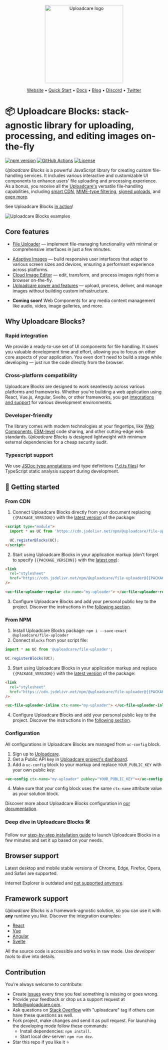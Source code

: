 <p align="center">
  <a href="https://uploadcare.com/?ref=github-readme">
    <picture>
      <source media="(prefers-color-scheme: light)" srcset="https://ucarecdn.com/1b4714cd-53be-447b-bbde-e061f1e5a22f/logosafespacetransparent.svg">
      <source media="(prefers-color-scheme: dark)" srcset="https://ucarecdn.com/3b610a0a-780c-4750-a8b4-3bf4a8c90389/logotransparentinverted.svg">
      <img width=250 alt="Uploadcare logo" src="https://ucarecdn.com/1b4714cd-53be-447b-bbde-e061f1e5a22f/logosafespacetransparent.svg">
    </picture>
  </a>
</p>
<p align="center">
  <a href="https://uploadcare.com?ref=github-readme">Website</a> • 
  <a href="https://uploadcare.com/docs/start/quickstart?ref=github-readme">Quick Start</a> • 
  <a href="https://uploadcare.com/docs?ref=github-readme">Docs</a> • 
  <a href="https://uploadcare.com/blog?ref=github-readme">Blog</a> • 
  <a href="https://discord.gg/mKWRgRsVz8?ref=github-readme">Discord</a> •
  <a href="https://twitter.com/Uploadcare?ref=github-readme">Twitter</a>
</p>

# 📦 Uploadcare Blocks: stack-agnostic library for uploading, processing, and editing images on-the-fly

[![npm version](https://badge.fury.io/js/@uploadcare%2Fblocks.svg)](https://www.npmjs.com/package/@uploadcare/blocks)
[![GitHub Actions](https://github.com/uploadcare/blocks/workflows/checks/badge.svg)](https://github.com/uploadcare/blocks/actions?query=workflow%3ABuild+branch%3Amaster)
[![License](https://img.shields.io/badge/License-MIT-blue.svg)](https://opensource.org/licenses/MIT)

_Uploadcare Blocks_ is a powerful JavaScript library for creating custom file-handling services.
It includes various interactive and customizable UI components to enhance users' file uploading
and processing experience. As a bonus, you receive all the
[Uploadcare's](https://uploadcare.com/?ref=github-readme) versatile file-handling capabilities,
including [smart CDN](https://uploadcare.com/docs/delivery/cdn/#content-delivery-network/?ref=github-readme),
[MIME-type filtering](https://uploadcare.com/docs/moderation/#file-types/?ref=github-readme),
[signed uploads](https://uploadcare.com/docs/security/secure-uploads/?ref=github-readme),
and [even more](<(https://uploadcare.com/features/?ref=github-readme)>).

See Uploadcare Blocks [in action](https://codesandbox.io/p/devbox/github/uploadcare/blocks-examples/tree/main/examples/js-uploader)!

<img alt="Uploadcare Blocks examples" src="https://ucarecdn.com/2883da9f-6962-49db-9947-f91a3e25be2f/-/preview/">

## Core features

- [File Uploader](https://uploadcare.com/docs/file-uploader/?ref=github-readme) — implement file-managing functionality with minimal or comprehensive interfaces in just a few minutes.
<!-- - [Advanced Customization](/blocks/) — create unique file-uploading interfaces by reorganizing pre-built components and styles with custom based on your needs. -->
- [Adaptive Images](https://uploadcare.com/docs/adaptive-image/?ref=github-readme) — build responsive user interfaces that adapt to various screen sizes and devices, ensuring a performant experience across platforms.
- [Cloud Image Editor](https://uploadcare.com/docs/file-uploader/image-editor/?ref=github-readme) — edit, transform, and process images right from a browser on-the-fly.
- [Uploadcare power and features](https://uploadcare.com/features/?ref=github-readme) — upload, process, deliver, and manage images without building custom infrastructure.

* **Coming soon!** Web Components for any media content management like audio, video, image galleries, and more.

## Why Uploadcare Blocks?

### Rapid integration

We provide a ready-to-use set of UI components for file handling. It saves you valuable development time and effort, allowing you to focus on other core aspects of your application. You even don't need to build a stage while developing — just run the code directly from the browser.

### Cross-platform compatibility

Uploadcare Blocks are designed to work seamlessly across various platforms and frameworks. Whether you're building a web application using React, Vue.js, Angular, Svelte, or other frameworks, you get [integrations and support](https://uploadcare.com/docs/integrations/?ref=github-readme) for various development environments.

### Developer-friendly

The library comes with modern technologies at your fingertips, like [Web Components](https://developer.mozilla.org/en-US/docs/Web/API/Web_components), [ESM-level](https://developer.mozilla.org/en-US/docs/Web/JavaScript/Guide/Modules) code sharing, and other cutting-edge web standards. _Uploadcare Blocks_ is designed lightweight with minimum external dependencies for a cheap security audit.

### Typescript support

We use [JSDoc type annotations](https://www.typescriptlang.org/docs/handbook/intro-to-js-ts.html) and type definitions ([\*.d.ts files](https://www.typescriptlang.org/docs/handbook/declaration-files/dts-from-js.html)) for TypeScript static analysis support during development.

## 🚀 Getting started

### From CDN

1. Connect Uploadcare Blocks directly from your document replacing `{{PACKAGE_VERSION}}` with the [latest version](https://github.com/uploadcare/blocks/releases) of the package:

```html
<script type="module">
  import * as UC from 'https://cdn.jsdelivr.net/npm/@uploadcare/file-uploader@{{PACKAGE_VERSION}}/web/blocks.min.js';

  UC.registerBlocks(UC);
</script>
```

2. Start using Uploadcare Blocks in your application markup (don't forget to specify `{{PACKAGE_VERSION}}` with the [latest one](https://github.com/uploadcare/file-uploader/releases)):

```html
<link
  rel="stylesheet"
  href="https://cdn.jsdelivr.net/npm/@uploadcare/file-uploader@{{PACKAGE_VERSION}}/web/uc-file-uploader-regular.min.css"
/>

<uc-file-uploader-regular ctx-name="my-uploader"> </uc-file-uploader-regular>
```

3. Configure Uploadcare Blocks and add your personal public key to the project. Discover the instructions in the [following section](#configuration).

### From NPM

1. Install Uploadcare Blocks package: `npm i --save-exact @uploadcare/file-uploader`
2. Connect `Blocks` from your script file:

```js
import * as UC from '@uploadcare/file-uploader';

UC.registerBlocks(UC);
```

3. Start using Uploadcare Blocks in your application markup and replace `{{PACKAGE_VERSION}}` with the [latest version](https://github.com/uploadcare/file-uploader/releases) of the package:

```html
<link
  rel="stylesheet"
  href="https://cdn.jsdelivr.net/npm/@uploadcare/file-uploader@{{PACKAGE_VERSION}}/web/uc-file-uploader-regular.min.css"
/>

<uc-file-uploader-inline ctx-name="my-uploader"> </uc-file-uploader-inline>
```

4. Configure Uploadcare Blocks and add your personal public key to the project. Discover the instructions in the [following section](#configuration).

### Configuration

All configurations in Uploadcare Blocks are managed from `uc-config` block.

1. Sign up to [Uploadcare](https://app.uploadcare.com/accounts/signup/?ref=github-readme).
2. Get a Public API key in [Uploadcare project's dashboard](https://app.uploadcare.com/projects/-/api-keys/?ref=github-readme).
3. Add a `uc-config` block to your markup and replace `YOUR_PUBLIC_KEY` with your own public key:

```html
<uc-config ctx-name="my-uploader" pubkey="YOUR_PUBLIC_KEY"></uc-config>
```

4. Make sure that your config block uses the same `ctx-name` attribute value as your solution block.

Discover more about Uploadcare Blocks configuration in [our documentation](https://uploadcare.com/docs/file-uploader/configuration/?ref=github-readme).

### Deep dive in Uploadcare Blocks 🛠

Follow our [step-by-step installation guide](https://uploadcare.com/docs/file-uploader/installation/?ref=github-readme) to launch Uploadcare Blocks in a few minutes and set it up based on your needs.

## Browser support

Latest desktop and mobile stable versions of Chrome, Edge, Firefox, Opera, and Safari are supported.

Internet Explorer is outdated and [not supported anymore](https://uploadcare.com/blog/uploadcare-stops-internet-explorer-support/?ref=github-readme).

## Framework support

_Uploadcare Blocks_ is a framework-agnostic solution, so you can use it with **any** runtime you like. Discover the integration examples:
<br/>

- [React](https://github.com/uploadcare/uc-blocks-examples/tree/main/examples/react-uploader)
- [Vue](https://github.com/uploadcare/uc-blocks-examples/tree/main/examples/vue-uploader)
- [Angular](https://github.com/uploadcare/uc-blocks-examples/tree/main/examples/angular-uploader)
- [Svelte](https://github.com/uploadcare/uc-blocks-examples/tree/main/examples/svelte-uploader)

All the source code is accessible and works in raw mode. Use _developer tools_ to dive into details.

## Contribution

You’re always welcome to contribute:

- Create [issues](https://github.com/uploadcare/file-uploader/issues) every time you feel something is missing or goes wrong.
- Provide your feedback or drop us a support request at <a href="mailto:hello@uploadcare.com">hello@uploadcare.com</a>.
- Ask questions on [Stack Overflow](https://stackoverflow.com/questions/tagged/uploadcare) with "uploadcare" tag if others can have these questions as well.
- Fork project, make changes and send it as pull request. For launching the developing mode follow these commands:
  - Install dependencies: `npm install`.
  - Start local dev-server: `npm run dev`.
- Star this repo if you like it ⭐️

